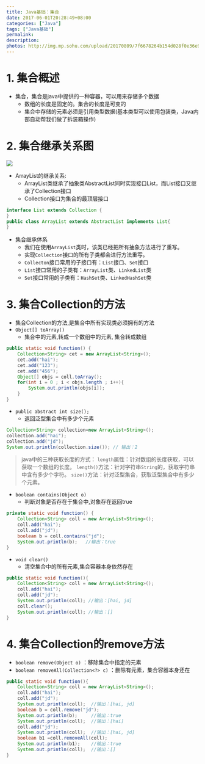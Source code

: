 ```yaml
---
title: Java基础：集合
date: 2017-06-01T20:28:49+08:00
categories: ["Java"]
tags: ["Java基础"]
permalink:
description:
photos: http://img.mp.sohu.com/upload/20170809/7f6678264b154d028f0e36e9159c8e9a.png
---
```


# 1. 集合概述 
- 集合，集合是java中提供的一种容器，可以用来存储多个数据
    - 数组的长度是固定的。集合的长度是可变的
    - 集合中存储的元素必须是引用类型数据(基本类型可以使用包装类，Java内部自动帮我们做了拆装箱操作)

<!--more-->
# 2. 集合继承关系图
![](http://ww1.sinaimg.cn/large/c55a7aeely1fmeyzdwjidj20nc08wmxf.jpg)

- ArrayList的继承关系:
    - ArrayList类继承了抽象类AbstractList同时实现接口List，而List接口又继承了Collection接口
    - Collection接口为集合的最顶层接口


```java
interface List extends Collection {
}
public class ArrayList extends AbstractList implements List{
}
```


- 集合继承体系
    - 我们在使用`ArrayList`类时，该类已经把所有抽象方法进行了重写。
    - 实现`Collection`接口的所有子类都会进行方法重写。
    - `Collecton`接口常用的子接口有：`List`接口、`Set`接口
    - `List`接口常用的子类有：`ArrayList`类、`LinkedList`类
    - `Set`接口常用的子类有：`HashSet`类、`LinkedHashSet`类

   

# 3. 集合Collection的方法
- 集合Collection的方法,是集合中所有实现类必须拥有的方法
- `Object[] toArray()`  
    - 集合中的元素,转成一个数组中的元素, 集合转成数组   


```Java 
public static void function() {
    Collection<String> cet = new ArrayList<String>();
    cet.add("hai");
    cet.add("123");
    cet.add("456");
    Object[] objs = coll.toArray();
    for(int i = 0 ; i < objs.length ; i++){
        System.out.println(objs[i]);
    }
}
```


- `public abstract int size();` 
    - 返回泛型集合中有多少个元素

```Java
Collection<String> collection=new ArrayList<String>();
collection.add("hai");
collection.add("jd");
System.out.println(collection.size()); // 输出：2
```

> java中的三种获取长度的方式：
    `length`属性：针对数组的长度获取，可以获取一个数组的长度。
    `length()`方法：针对字符串`String`的，获取字符串中含有多少个字符。
    `size()`方法：针对泛型集合，获取泛型集合中有多少个元素。

- `boolean contains(Object o)`
    - 判断对象是否存在于集合中,对象存在返回true

```Java
private static void function() {
    Collection<String> coll = new ArrayList<String>();
    coll.add("hai");
    coll.add("jd");
    boolean b = coll.contains("jd");
    System.out.println(b);   //输出：true
}
```

- `void clear()`
    - 清空集合中的所有元素,集合容器本身依然存在

```java
public static void function(){
    Collection<String> coll = new ArrayList<String>();
    coll.add("hai");
    coll.add("jd");
    System.out.println(coll); //输出：[hai, jd]
    coll.clear();
    System.out.println(coll); //输出：[]
}
```

# 4. 集合Collection的remove方法
- `boolean remove(Object o)`   ：移除集合中指定的元素
- `boolean removeAll(Collection<?> c)` ：删除有元素，集合容器本身还在

```java
public static void function(){
    Collection<String> coll = new ArrayList<String>();
    coll.add("hai");
    coll.add("jd");
    System.out.println(coll);  //输出：[hai, jd]
    boolean b = coll.remove("jd");
    System.out.println(b);     //输出：true
    System.out.println(coll);  //输出：[hai]
    coll.add("jd");
	System.out.println(coll);  //输出：[hai, jd]
	boolean b1 =coll.removeAll(coll);  
	System.out.println(b1);    //输出：true
	System.out.println(coll);  //输出：[]
}
```
    
